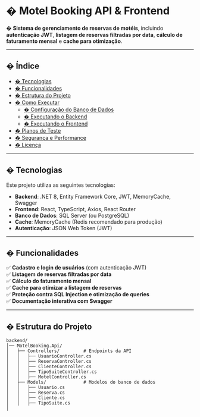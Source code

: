 # � Motel Booking API & Frontend

� **Sistema de gerenciamento de reservas de motéis**, incluindo **autenticação JWT**, **listagem de reservas filtradas por data**, **cálculo de faturamento mensal** e **cache para otimização**.

---

## � Índice

- [� Tecnologias](#-tecnologias)
- [� Funcionalidades](#-funcionalidades)
- [� Estrutura do Projeto](#-estrutura-do-projeto)
- [� Como Executar](#-como-executar)
  - [� Configuração do Banco de Dados](#-configuração-do-banco-de-dados)
  - [� Executando o Backend](#-executando-o-backend)
  - [� Executando o Frontend](#-executando-o-frontend)
- [� Planos de Teste](#-planos-de-teste)
- [� Segurança e Performance](#-segurança-e-performance)
- [� Licença](#-licença)

---

## � Tecnologias

Este projeto utiliza as seguintes tecnologias:

- **Backend**: .NET 8, Entity Framework Core, JWT, MemoryCache, Swagger  
- **Frontend**: React, TypeScript, Axios, React Router  
- **Banco de Dados**: SQL Server (ou PostgreSQL)  
- **Cache**: MemoryCache (Redis recomendado para produção)  
- **Autenticação**: JSON Web Token (JWT)  

---

## � Funcionalidades

✅ **Cadastro e login de usuários** (com autenticação JWT)  
✅ **Listagem de reservas filtradas por data**  
✅ **Cálculo do faturamento mensal**  
✅ **Cache para otimizar a listagem de reservas**  
✅ **Proteção contra SQL Injection e otimização de queries**  
✅ **Documentação interativa com Swagger**  

---

## � Estrutura do Projeto

```plaintext
backend/
│── MotelBooking.Api/
│   ├── Controllers/         # Endpoints da API
│   │   ├── UsuarioController.cs
│   │   ├── ReservaController.cs
│   │   ├── ClienteController.cs
│   │   ├── TipoSuiteController.cs
│   │   ├── MotelController.cs
│   ├── Models/              # Modelos do banco de dados
│   │   ├── Usuario.cs
│   │   ├── Reserva.cs
│   │   ├── Cliente.cs
│   │   ├── TipoSuite.cs
│  
